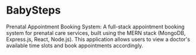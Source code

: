 # BabySteps
Prenatal Appointment Booking System: A full-stack appointment booking system for prenatal care services, built using the MERN stack (MongoDB, Express.js, React, Node.js). This application allows users to view a doctor's available time slots and book appointments accordingly.
